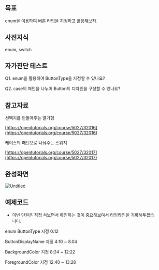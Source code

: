 ## 목표

enum을 이용하여 버튼 타입을 지정하고 활용해보자.

## 사전지식

enum, switch

## 자가진단 테스트

Q1. enum을 활용하여 ButtonType을 지정할 수 있나요?

Q2. case의 패턴을 나누어 Button의 디자인을 구성할 수 있나요?

## 참고자료

선택지를 만들어주는 열거형

[https://opentutorials.org/course/5027/32016](https://opentutorials.org/course/5027/32016)

케이스의 패턴으로 나눠주는 스위치

[https://opentutorials.org/course/5027/32017](https://opentutorials.org/course/5027/32017)

## 완성화면

![Untitled](./images/%234%20enum%20%ED%99%9C%EC%9A%A9%ED%95%98%EA%B8%B0/image1.png)

## 예제코드

- 이번 단원은 직접 쳐보면서 확인하는 것이 중요해보여서 타임라인을 기록해두겠습니다.

enum ButtonType 지정 0:12

ButtonDisplayName 지정 4:10 ~ 8.04

BackgroundColor 지정 8:34 ~ 12:22

ForegroundColor 지정 12:40 ~ 13:28
